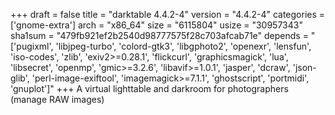 +++
draft = false
title = "darktable 4.4.2-4"
version = "4.4.2-4"
categories = ['gnome-extra']
arch = "x86_64"
size = "6115804"
usize = "30957343"
sha1sum = "479fb921ef2b2540d98777575f28c703afcab71e"
depends = "['pugixml', 'libjpeg-turbo', 'colord-gtk3', 'libgphoto2', 'openexr', 'lensfun', 'iso-codes', 'zlib', 'exiv2>=0.28.1', 'flickcurl', 'graphicsmagick', 'lua', 'libsecret', 'openmp', 'gmic>=3.2.6', 'libavif>=1.0.1', 'jasper', 'dcraw', 'json-glib', 'perl-image-exiftool', 'imagemagick>=7.1.1', 'ghostscript', 'portmidi', 'gnuplot']"
+++
A virtual lighttable and darkroom for photographers (manage RAW images)